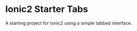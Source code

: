 Ionic2 Starter Tabs
===================

A starting project for Ionic2 using a simple tabbed interface.
